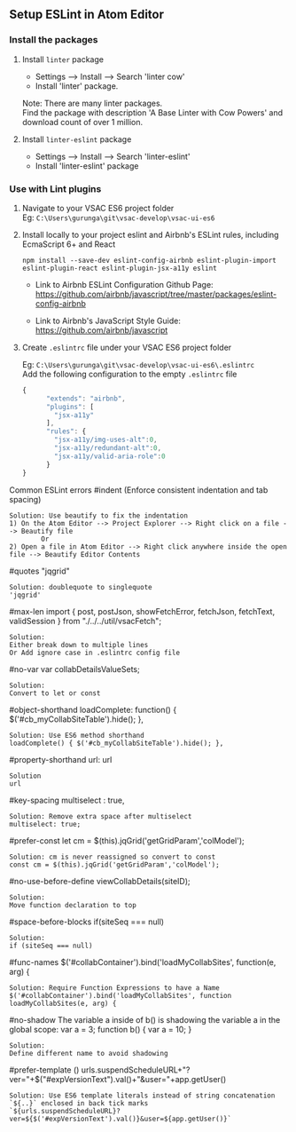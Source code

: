 ## Setup ESLint in Atom Editor

### Install the packages
1.  Install `linter` package
	- Settings --> Install --> Search 'linter cow'
	- Install 'linter' package.

	Note: There are many linter packages.  
	Find the package with description 'A Base Linter with Cow Powers' and download count of over 1 million.

2.  Install `linter-eslint` package
	- Settings --> Install --> Search 'linter-eslint'
	- Install 'linter-eslint' package

### Use with Lint plugins
1.	Navigate to your VSAC ES6 project folder  
	Eg: `C:\Users\gurunga\git\vsac-develop\vsac-ui-es6`

2. 	Install locally to your project eslint and Airbnb's ESLint rules, including EcmaScript 6+ and React
	```
	npm install --save-dev eslint-config-airbnb eslint-plugin-import eslint-plugin-react eslint-plugin-jsx-a11y eslint
	```

	- Link to Airbnb ESLint Configuration Github Page: https://github.com/airbnb/javascript/tree/master/packages/eslint-config-airbnb

	- Link to Airbnb's JavaScript Style Guide: https://github.com/airbnb/javascript

3. 	Create `.eslintrc` file under your VSAC ES6 project folder

	Eg: `C:\Users\gurunga\git\vsac-develop\vsac-ui-es6\.eslintrc`  
	Add the following configuration to the empty `.eslintrc` file
	```js
	{
		  "extends": "airbnb",
		  "plugins": [
			"jsx-a11y"
		  ],
		  "rules": {
			"jsx-a11y/img-uses-alt":0,
			"jsx-a11y/redundant-alt":0,
			"jsx-a11y/valid-aria-role":0
		  }
	}
	```

Common ESLint errors
#indent (Enforce consistent indentation and tab spacing)

	Solution: Use beautify to fix the indentation
	1) On the Atom Editor --> Project Explorer --> Right click on a file --> Beautify file
			Or
	2) Open a file in Atom Editor --> Right click anywhere inside the open file --> Beautify Editor Contents

#quotes
	"jqgrid"

	Solution: doublequote to singlequote
	'jqgrid'

#max-len
	import { post, postJson, showFetchError, fetchJson, fetchText, validSession } from "./../../util/vsacFetch";

	Solution:
	Either break down to multiple lines
	Or Add ignore case in .eslintrc config file

#no-var
	var collabDetailsValueSets;

	Solution:
	Convert to let or const

#object-shorthand
	loadComplete: function() { $('#cb_myCollabSiteTable').hide(); },

	Solution: Use ES6 method shorthand
	loadComplete() { $('#cb_myCollabSiteTable').hide(); },

#property-shorthand
	url: url

	Solution
	url

#key-spacing
	multiselect : true,

	Solution: Remove extra space after multiselect
	multiselect: true;

#prefer-const
	let cm = $(this).jqGrid('getGridParam','colModel');

	Solution: cm is never reassigned so convert to const
	const cm = $(this).jqGrid('getGridParam','colModel');


#no-use-before-define
	viewCollabDetails(siteID);

	Solution:
	Move function declaration to top

#space-before-blocks
	if(siteSeq === null)

	Solution:
	if (siteSeq === null)

#func-names
	$('#collabContainer').bind('loadMyCollabSites', function(e, arg) {

	Solution: Require Function Expressions to have a Name
	$('#collabContainer').bind('loadMyCollabSites', function loadMyCollabSites(e, arg) {

#no-shadow
	The variable a inside of b() is shadowing the variable a in the global scope:
	var a = 3;
	function b() {
		var a = 10;
	}

	Solution:
	Define different name to avoid shadowing

#prefer-template ()
	urls.suspendScheduleURL+"?ver="+$("#expVersionText").val()+"&user="+app.getUser()
	
	Solution: Use ES6 template literals instead of string concatenation `${..}` enclosed in back tick marks 
	`${urls.suspendScheduleURL}?ver=${$('#expVersionText').val()}&user=${app.getUser()}`
